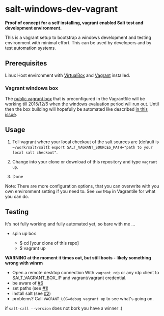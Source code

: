 # salt-windows-dev-vagrant

**Proof of concept for a self installing, vagrant enabled Salt test and development environment.**

This is a vagrant setup to bootstrap a windows development and testing environment with minimal effort. This can be used by developers and by test automation systems.

## Prerequisites

Linux Host environment with [VirtualBox](https://www.virtualbox.org/) and [Vagrant](https://docs.vagrantup.com) installed.

### Vagrant windows box

The [public vagrant box](https://atlas.hashicorp.com/obestwalter/boxes/salt-windows-test-2k8_r2) that is preconfigured in the Vagrantfile will be working till 2015/12/6 when the windows evaluation period will run out. Until then the box building will hopefully be automated like described [in this issue](https://github.com/obestwalter/salt-windows-dev/issues/9).

## Usage

1. Tell vagrant where your local checkout of the salt sources are (default is ``~/work/salt/salt``): ``export SALT_VAGRANT_SOURCES_PATH="path to your local salt checkout"``.

2. Change into your clone or download of this repository and type ``vagrant up``.

3. Done

Note: There are more configuration options, that you can overwrite with you own environment setting if you need to. See ``confMap`` in Vagrantile for what you can do.

## Testing

It's not fully working and fully automated yet, so bare with me ...

* spin up box

    * $ cd [your clone of this repo]
    * $ vagrant up

**WARNING at the moment it times out, but still boots - likely something wrong with winrm**

* Open a remote desktop connection With ``vagrant rdp`` or any rdp client to SALT_VAGRANT_BOX_IP and vagrant/vagrant credential.
* be aware of [#6](https://github.com/obestwalter/salt-windows-dev/issues/6 )
* set paths (see [#1](https://github.com/obestwalter/salt-windows-dev/issues/1))
* install salt (see [#2](https://github.com/obestwalter/salt-windows-dev/issues/2))
* problems? Call ``VAGRANT_LOG=debug vagrant up`` to see what's going on.

if ``salt-call --version`` does not bork you have a winner :)
